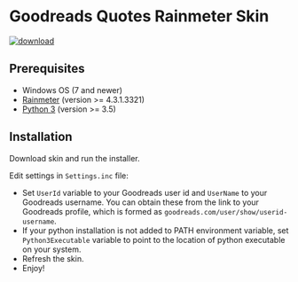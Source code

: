 # Goodreads Quotes Rainmeter Skin

[![download](https://img.shields.io/badge/download-deviantart-blue)](https://www.deviantart.com/aelek/art/Rainmeter-Goodreads-Quotes-817357253)

## Prerequisites

- Windows OS (7 and newer)
- [Rainmeter](https://www.rainmeter.net/) (version >= 4.3.1.3321)
- [Python 3](https://www.python.org/downloads/) (version >= 3.5)

## Installation

Download skin and run the installer.

Edit settings in `Settings.inc` file:

- Set `UserId` variable to your Goodreads user id and `UserName` to your Goodreads username. You can obtain these from the link to your Goodreads profile, which is formed as `goodreads.com/user/show/userid-username`.
- If your python installation is not added to PATH environment variable, set `Python3Executable` variable to point to the location of python executable on your system.
- Refresh the skin.
- Enjoy!
